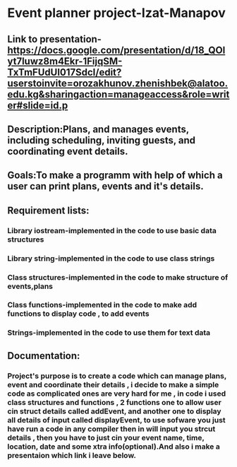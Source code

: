 # Event planner project-Izat-Manapov


## Link to presentation-https://docs.google.com/presentation/d/18_QOlyt7luwz8m4Ekr-1FijqSM-TxTmFUdUI017SdcI/edit?userstoinvite=orozakhunov.zhenishbek@alatoo.edu.kg&sharingaction=manageaccess&role=writer#slide=id.p
## Description:Plans, and manages events, including scheduling, inviting guests, and coordinating event details.


## Goals:To make a programm with help of which a user can print plans, events and it's  details.


## Requirement lists:


### Library iostream-implemented in the code to use basic data structures


### Library string-implemented in the code to use class strings


### Class structures-implemented in the code to make structure of events,plans


### Class functions-implemented in the code to make add functions to display code , to add events


### Strings-implemented in the code to use them for text data


## Documentation:

### Project's purpose is to create a code which can manage plans, event and coordinate their details , i decide to make a simple code as complicated ones are very hard for me , in code i used class structures and functions , 2 functions one to allow user cin struct details called addEvent, and another one to display all details of input called displayEvent, to use sofware you just have run a code in any compiler then in will input you strcut details , then you have to just cin your event name, time, location, date and some xtra info(optional).And also i make a presentaion which link i leave below.
